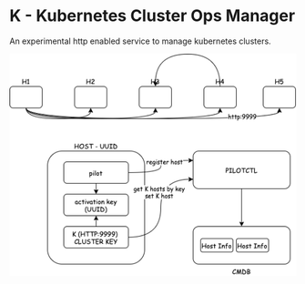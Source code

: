 # K - Kubernetes Cluster Ops Manager

An experimental http enabled service to manage kubernetes clusters.

![K](K.drawio.png)

